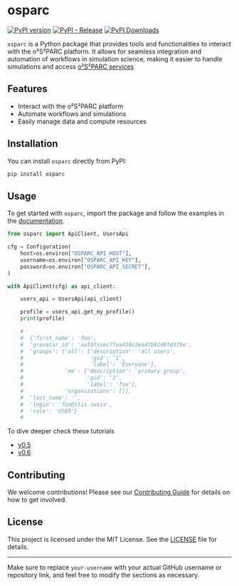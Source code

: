 # osparc

[![PyPI version](https://img.shields.io/pypi/v/osparc)](https://pypi.org/project/osparc/)
[![PyPI - Release](https://img.shields.io/pypi/status/osparc)](https://pypi.org/project/osparc/#history)
[![PyPI Downloads](https://img.shields.io/pypi/dm/osparc)](https://pypi.org/project/osparc/)


`osparc` is a Python package that provides tools and functionalities to interact with the o²S²PARC platform. It allows for seamless integration and automation of workflows in simulation science, making it easier to handle simulations and access [o²S²PARC services](https://github.com/ITISFoundation/osparc-simcore)

## Features

- Interact with the o²S²PARC platform
- Automate workflows and simulations
- Easily manage data and compute resources

## Installation

You can install `osparc` directly from PyPI:

```bash
pip install osparc
```

## Usage

To get started with `osparc`, import the package and follow the examples in the [documentation](https://github.com/your-username/osparc/wiki).


```python
from osparc import ApiClient, UsersApi

cfg = Configuration(
    host=os.environ["OSPARC_API_HOST"],
    username=os.environ["OSPARC_API_KEY"],
    password=os.environ["OSPARC_API_SECRET"],
)

with ApiClient(cfg) as api_client:

    users_api = UsersApi(api_client)

    profile = users_api.get_my_profile()
    print(profile)

    #
    #  {'first_name': 'foo',
    #  'gravatar_id': 'aa33fssec77ea434c2ea4fb92d0fd379e',
    #  'groups': {'all': {'description': 'all users',
    #                     'gid': '1',
    #                     'label': 'Everyone'},
    #             'me': {'description': 'primary group',
    #                    'gid': '2',
    #                    'label': 'foo'},
    #             'organizations': []},
    #  'last_name': '',
    #  'login': 'foo@itis.swiss',
    #  'role': 'USER'}
    #
```
To dive deeper check these tutorials
  - [v0.5](clients/python/docs/v0.5.0/README.md)
  - [v0.6](clients/python/docs/v0.6.0/README.md)

## Contributing

We welcome contributions! Please see our [Contributing Guide](CONTRIBUTING.md) for details on how to get involved.

## License

This project is licensed under the MIT License. See the [LICENSE](../LICENSE) file for details.

---

Make sure to replace `your-username` with your actual GitHub username or repository link, and feel free to modify the sections as necessary.
